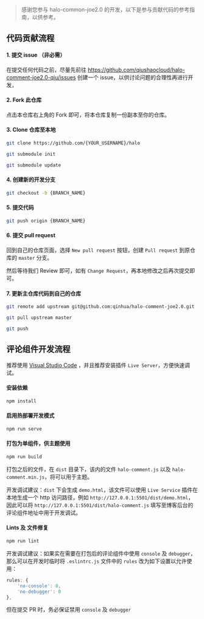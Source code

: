 > 感谢您参与 halo-common-joe2.0 的开发，以下是参与贡献代码的参考指南，以供参考。

## 代码贡献流程

#### 1. 提交 issue （非必需）

在提交任何代码之前，尽量先前往 https://github.com/qiushaocloud/halo-comment-joe2.0-qiu/issues 创建一个 issue，以供讨论问题的合理性再进行开发，

#### 2. Fork 此仓库

点击本仓库右上角的 Fork 即可，将本仓库复制一份副本至你的仓库。

#### 3. Clone 仓库至本地

```bash
git clone https://github.com/{YOUR_USERNAME}/halo

git submodule init

git submodule update
```

#### 4. 创建新的开发分支

```bash
git checkout -b {BRANCH_NAME}
```

#### 5. 提交代码

```bash
git push origin {BRANCH_NAME}
```

#### 6. 提交 pull request

回到自己的仓库页面，选择 `New pull request` 按钮，创建 `Pull request` 到原仓库的 `master` 分支。

然后等待我们 Review 即可，如有 `Change Request`，再本地修改之后再次提交即可。

#### 7. 更新主仓库代码到自己的仓库

```bash
git remote add upstream git@github.com:qinhua/halo-comment-joe2.0.git

git pull upstream master

git push
```

## 评论组件开发流程

推荐使用 [Visual Studio Code](https://visual-studio-code.en.softonic.com/) ，并且推荐安装插件 `Live Server`，方便快速调试。

#### 安装依赖

```bash
npm install
```

#### 启用热部署开发模式

```bash
npm run serve
```

#### 打包为单组件，供主题使用

```bash
npm run build
```

打包之后的文件，在 `dist` 目录下，该内的文件 `halo-comment.js` 以及 `halo-comment.min.js`，将可以用于主题。

开发调试建议：`dist` 下会生成 `demo.html`，该文件可以使用 `Live Service` 插件在本地生成一个 http 访问路径，例如 `http://127.0.0.1:5501/dist/demo.html`，因此可以将 `http://127.0.0.1:5501/dist/halo-comment.js` 填写至博客后台的评论组件地址中用于开发调试。

#### Lints 及 文件修复

```bash
npm run lint
```

开发调试建议：如果实在需要在打包后的评论组件中使用 `console` 及 `debugger`，那么可以在开发时临时将 `.eslintrc.js` 文件中的 `rules` 改为如下设置以允许使用：

```js
rules: {
    'no-console': 0,
    'no-debugger': 0
},
```

但在提交 PR 时，务必保证禁用 `console` 及 `debugger`
